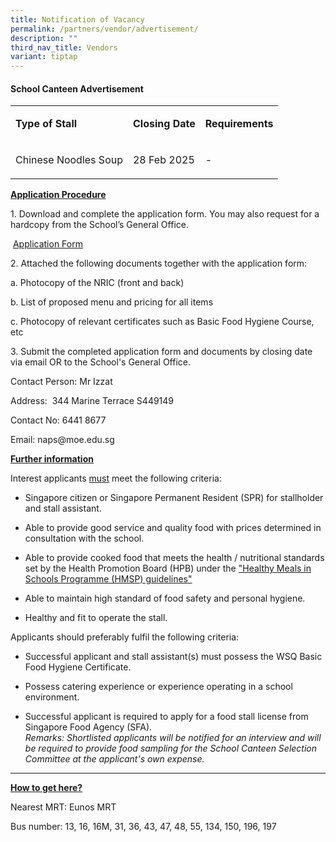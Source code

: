 ```yaml
---
title: Notification of Vacancy
permalink: /partners/vendor/advertisement/
description: ""
third_nav_title: Vendors
variant: tiptap
---
```

<h4><strong>School Canteen Advertisement</strong></h4>
<table style="minWidth: 75px">
<colgroup>
<col>
<col>
<col>
</colgroup>
<tbody>
<tr>
<td rowspan="1" colspan="1">
<p><strong>Type of Stall</strong>
</p>
</td>
<td rowspan="1" colspan="1">
<p><strong>Closing Date</strong>
</p>
</td>
<td rowspan="1" colspan="1">
<p><strong>Requirements</strong>
</p>
</td>
</tr>
<tr>
<td rowspan="1" colspan="1">
<p>Chinese Noodles Soup</p>
</td>
<td rowspan="1" colspan="1">
<p>28 Feb 2025</p>
</td>
<td rowspan="1" colspan="1">
<p>-</p>
</td>
</tr>
</tbody>
</table>
<p></p>
<p><strong><u>Application Procedure</u></strong>
</p>
<p>1. Download and complete the application form. You may also request for
a hardcopy from the School’s General Office.</p>
<p>&nbsp;<a href="https://go.gov.sg/canteenstall" rel="noopener nofollow" target="_blank">Application Form</a>
</p>
<p></p>
<p>2. Attached the following documents together with the application form:</p>
<p>a. Photocopy of the NRIC (front and back)</p>
<p>b. List of proposed menu and pricing for all items</p>
<p>c. Photocopy of relevant certificates such as Basic Food Hygiene Course,
etc</p>
<p></p>
<p>3. Submit the completed application form and documents by closing date
via email OR to the School's General Office.</p>
<p>Contact Person: Mr Izzat</p>
<p>Address:&nbsp; 344 Marine Terrace S449149</p>
<p>Contact No: 6441 8677</p>
<p>Email: <a rel="noopener noreferrer nofollow" target="_blank">naps@moe.edu.sg</a>
</p>
<p><strong><u>Further information</u></strong>
</p>
<p>Interest applicants <u>must</u> meet the following criteria:</p>
<ul data-tight="true" class="tight">
<li>
<p>Singapore citizen or Singapore Permanent Resident (SPR) for stallholder
and stall assistant.</p>
</li>
<li>
<p>Able to provide good service and quality food with prices determined in
consultation with the school.</p>
</li>
<li>
<p>Able to provide cooked food that meets the health / nutritional standards
set by the Health Promotion Board (HPB) under the <a href="https://www.hpb.gov.sg/schools/school-programmes/healthy-meals-in-schools-programme" rel="noopener nofollow" target="_blank">"Healthy Meals in Schools Programme (HMSP) guidelines"</a> 
</p>
</li>
<li>
<p>Able to maintain high standard of food safety and personal hygiene.</p>
</li>
<li>
<p>Healthy and fit to operate the stall.</p>
</li>
</ul>
<p></p>
<p>Applicants should preferably fulfil the following criteria:</p>
<ul data-tight="true" class="tight">
<li>
<p>Successful applicant and stall assistant(s) must possess the WSQ Basic
Food Hygiene Certificate.</p>
</li>
<li>
<p>Possess catering experience or experience operating in a school environment.</p>
</li>
<li>
<p>Successful applicant is required to apply for a food stall license from
Singapore Food Agency (SFA).
<br><em>Remarks: Shortlisted applicants will be notified for an interview and will be required to provide food sampling for the School Canteen Selection Committee at the applicant's own expense.</em>
</p>
</li>
</ul>
<hr>
<p><strong><u>How to get here?</u></strong>
</p>
<p>Nearest MRT: Eunos MRT</p>
<p>Bus number: 13, 16, 16M, 31, 36, 43, 47, 48, 55, 134, 150, 196, 197</p>
<p></p>
<p></p>
<p></p>
<p></p>
